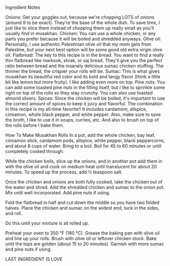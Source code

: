 Ingredient Notes

Onions: Get your goggles out, because we're chopping LOTS of onions (around 9 to be exact). They're the base of the whole dish. To save time, I just like to slice them instead of chopping them up really small as you'll usually find in musakhan.
Chicken: You can use a whole chicken, or any parts you prefer because it will be boiled and shredded anyways.
Olive oil: Personally, I use authentic Palestinian olive oil that my mom gets from Palestine, but your next best option will be some good old extra virgin olive oil.
Flatbread: The key to this recipe is in the bread. You want to find a really thin flatbread like markook, shrak, or saj bread. They'll give you the perfect ratio between bread and the insanely delicious sumac chicken stuffing. The thinner the bread, the crispier your rolls will be.
Sumac: This is what gives musakhan its beautiful red color and its bold and tangy flavor (think a little bit like lemon but more fruity). I like adding even more on top.
Pine nuts: You can add some toasted pine nuts in the filling itself, but I like to sprinkle some right on top of the rolls so they stay crunchy. You can also use toasted almond slivers.
Spices: Since the chicken will be boiled, it's important to use the correct amount of spices to keep it juicy and flavorful. The combination in this recipe is my all-time favorite!! It includes cardamom, allspice, cinnamon, whole black pepper, and white pepper. Also, make sure to save the broth, I like to use it in soups, curries, etc. And also to brush on top of the rolls before I bake them.

How To Make Musakhan Rolls
In a pot, add the whole chicken, bay leaf, cinnamon stick, cardamom pods, allspice, white pepper, black peppercorns, and about 8 cups of water. Bring to a boil. Boil for 45 to 60 minutes or until completely cooked through.

While the chicken boils, slice up the onions, and in another pot add them in with the olive oil and cook on medium heat until translucent for about 20 minutes. To speed up the process, add ½ teaspoon salt.

Once the chicken and onions are both fully cooked, take the chicken out of the water and shred. Add the shredded chicken and sumac to the onion pot. Mix until well incorporated. Add pine nuts if using.

Fold the flatbread in half and cut down the middle so you have two folded halves. Place the chicken and sumac on the widest end, tuck in the sides, and roll.

Do this until your mixture is all rolled up.

Preheat your oven to 350 ℉ (180 ℃). Grease the baking pan with olive oil and line up your rolls. Brush with olive oil or leftover chicken stock. Bake until the tops are golden (about 15 to 20 minutes). Garnish with more sumac and pine nuts if using.

LAST INGREDIENT IS LOVE
